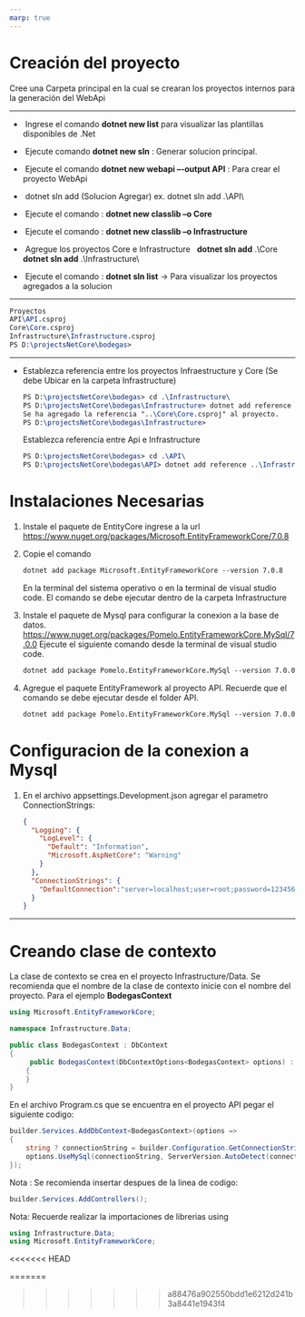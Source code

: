 ```yaml
---
marp: true
---
```


# Creación del proyecto

   Cree una Carpeta principal en la cual se crearan los proyectos internos para la generación del WebApi

------



- ​       Ingrese el comando **dotnet new list** para visualizar las plantillas disponibles de .Net
- ​       Ejecute comando **dotnet new sln** : Generar solucion principal.
- ​       Ejecute el comando **dotnet new webapi –-output API** : Para crear el proyecto WebApi
- ​       dotnet sln add (Solucion Agregar) ex. dotnet sln add .\API\
- ​       Ejecute el comando : **dotnet new classlib –o Core**

- ​       Ejecute el comando : **dotnet new classlib –o Infrastructure**
- ​       Agregue los proyectos Core e Infrastructure
    ​    ​    **dotnet sln add** .\Core\
    ​    ​    **dotnet sln add** .\Infrastructure\
- ​      Ejecute el comando : **dotnet sln list** -> Para visualizar los proyectos agregados a la solucion

------

  ```tex
  Proyectos    
  API\API.csproj
  Core\Core.csproj
  Infrastructure\Infrastructure.csproj
  PS D:\projectsNetCore\bodegas>
  ```

------

- Establezca referencia entre los proyectos Infraestructure y Core (Se debe Ubicar en la carpeta Infrastructure)

  ```tex
  PS D:\projectsNetCore\bodegas> cd .\Infrastructure\
  PS D:\projectsNetCore\bodegas\Infrastructure> dotnet add reference ..\Core\
  Se ha agregado la referencia "..\Core\Core.csproj" al proyecto.
  PS D:\projectsNetCore\bodegas\Infrastructure>
  ```

  Establezca referencia entre Api e Infrastructure

  ```tex
  PS D:\projectsNetCore\bodegas> cd .\API\
  PS D:\projectsNetCore\bodegas\API> dotnet add reference ..\Infrastructure\
  ```


# Instalaciones Necesarias

1. Instale el paquete de EntityCore ingrese a la url https://www.nuget.org/packages/Microsoft.EntityFrameworkCore/7.0.8

2. Copie el comando 

   ```tex
   dotnet add package Microsoft.EntityFrameworkCore --version 7.0.8
   ```

   En la terminal del sistema operativo o en la terminal de visual studio code. El comando se debe ejecutar dentro de la carpeta Infrastructure

3. Instale el paquete de Mysql para configurar la conexion a la base de datos. https://www.nuget.org/packages/Pomelo.EntityFrameworkCore.MySql/7.0.0 Ejecute el siguiente comando desde la terminal de visual studio code.

   ```tex
   dotnet add package Pomelo.EntityFrameworkCore.MySql --version 7.0.0
   ```

4. Agregue el paquete EntityFramework al proyecto API. Recuerde que el comando se debe ejecutar desde el folder API.

   ```tex
   dotnet add package Pomelo.EntityFrameworkCore.MySql --version 7.0.0
   
   ```

# Configuracion de la conexion a Mysql

1. En el archivo appsettings.Development.json agregar el parametro ConnectionStrings:

   ```json
   {
     "Logging": {
       "LogLevel": {
         "Default": "Information",
         "Microsoft.AspNetCore": "Warning"
       }
     },
     "ConnectionStrings": {
       "DefaultConnection":"server=localhost;user=root;password=123456;database=inventariodb"
     }
   }
   ```

   

------

# Creando clase de contexto

La clase de contexto se crea en el proyecto Infrastructure/Data. Se recomienda que el nombre de la clase de contexto inicie con el nombre del proyecto. Para el ejemplo **BodegasContext**

```c#
using Microsoft.EntityFrameworkCore;

namespace Infrastructure.Data;

public class BodegasContext : DbContext
{
     public BodegasContext(DbContextOptions<BodegasContext> options) : base(options)
    {
    }       
}
```

En el archivo Program.cs que se encuentra en el proyecto API pegar el siguiente codigo:

```c#
builder.Services.AddDbContext<BodegasContext>(options =>
{
    string ? connectionString = builder.Configuration.GetConnectionString("DefaultConnection");
    options.UseMySql(connectionString, ServerVersion.AutoDetect(connectionString));
});
```

Nota : Se recomienda insertar despues de la linea de codigo:

```c#
builder.Services.AddControllers();
```

Nota: Recuerde realizar la importaciones de librerias using

```c#
using Infrastructure.Data;
using Microsoft.EntityFrameworkCore;
```
<<<<<<< HEAD

=======
>>>>>>> a88476a902550bdd1e6212d241b3a8441e1943f4
